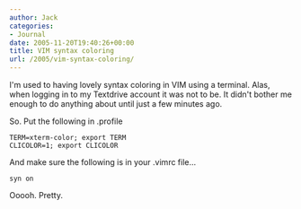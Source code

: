 ```yaml
---
author: Jack
categories:
- Journal
date: 2005-11-20T19:40:26+00:00
title: VIM syntax coloring
url: /2005/vim-syntax-coloring/
---
```


I'm used to having lovely syntax coloring in VIM using a terminal. Alas, when logging in to my Textdrive account it was not to be. It didn't bother me enough to do anything about until just a few minutes ago.

So. Put the following in .profile

    TERM=xterm-color; export TERM
    CLICOLOR=1; export CLICOLOR

And make sure the following is in your .vimrc file&#8230;

    syn on

Ooooh. Pretty.
